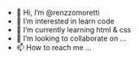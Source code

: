 - 👋 Hi, I’m @renzzomoretti
- 👀 I’m interested in learn code
- 🌱 I’m currently learning html & css
- 💞️ I’m looking to collaborate on ...
- 📫 How to reach me ...

<!---
renzzomoretti/renzzomoretti is a ✨ special ✨ repository because its `README.md` (this file) appears on your GitHub profile.
You can click the Preview link to take a look at your changes.
--->
